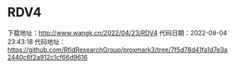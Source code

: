 # RDV4
下载地址：http://www.wangk.cn/2022/04/23/RDV4
代码日期：2022-08-04 23:43:18
代码地址：https://github.com/RfidResearchGroup/proxmark3/tree/7f5d78d41fa1d7e3a2440c6f2a912c1cf66d9616
